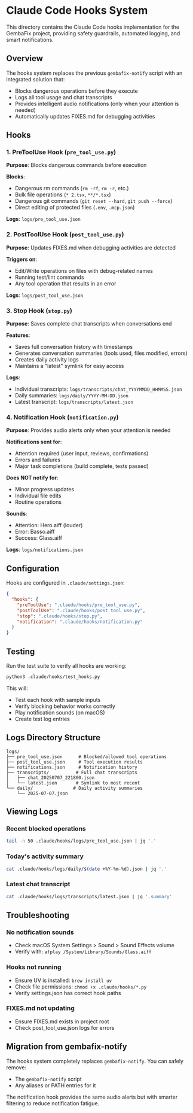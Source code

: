 # Claude Code Hooks System

This directory contains the Claude Code hooks implementation for the GembaFix project, providing safety guardrails, automated logging, and smart notifications.

## Overview

The hooks system replaces the previous `gembafix-notify` script with an integrated solution that:
- Blocks dangerous operations before they execute
- Logs all tool usage and chat transcripts
- Provides intelligent audio notifications (only when your attention is needed)
- Automatically updates FIXES.md for debugging activities

## Hooks

### 1. PreToolUse Hook (`pre_tool_use.py`)
**Purpose**: Blocks dangerous commands before execution

**Blocks**:
- Dangerous rm commands (`rm -rf`, `rm -r`, etc.)
- Bulk file operations (`* 2.tsx`, `**/*.tsx`)
- Dangerous git commands (`git reset --hard`, `git push --force`)
- Direct editing of protected files (`.env`, `.mcp.json`)

**Logs**: `logs/pre_tool_use.json`

### 2. PostToolUse Hook (`post_tool_use.py`)
**Purpose**: Updates FIXES.md when debugging activities are detected

**Triggers on**:
- Edit/Write operations on files with debug-related names
- Running test/lint commands
- Any tool operation that results in an error

**Logs**: `logs/post_tool_use.json`

### 3. Stop Hook (`stop.py`)
**Purpose**: Saves complete chat transcripts when conversations end

**Features**:
- Saves full conversation history with timestamps
- Generates conversation summaries (tools used, files modified, errors)
- Creates daily activity logs
- Maintains a "latest" symlink for easy access

**Logs**: 
- Individual transcripts: `logs/transcripts/chat_YYYYMMDD_HHMMSS.json`
- Daily summaries: `logs/daily/YYYY-MM-DD.json`
- Latest transcript: `logs/transcripts/latest.json`

### 4. Notification Hook (`notification.py`)
**Purpose**: Provides audio alerts only when your attention is needed

**Notifications sent for**:
- Attention required (user input, reviews, confirmations)
- Errors and failures
- Major task completions (build complete, tests passed)

**Does NOT notify for**:
- Minor progress updates
- Individual file edits
- Routine operations

**Sounds**:
- Attention: Hero.aiff (louder)
- Error: Basso.aiff
- Success: Glass.aiff

**Logs**: `logs/notifications.json`

## Configuration

Hooks are configured in `.claude/settings.json`:

```json
{
  "hooks": {
    "preToolUse": ".claude/hooks/pre_tool_use.py",
    "postToolUse": ".claude/hooks/post_tool_use.py",
    "stop": ".claude/hooks/stop.py",
    "notification": ".claude/hooks/notification.py"
  }
}
```

## Testing

Run the test suite to verify all hooks are working:

```bash
python3 .claude/hooks/test_hooks.py
```

This will:
- Test each hook with sample inputs
- Verify blocking behavior works correctly
- Play notification sounds (on macOS)
- Create test log entries

## Logs Directory Structure

```
logs/
├── pre_tool_use.json      # Blocked/allowed tool operations
├── post_tool_use.json     # Tool execution results
├── notifications.json     # Notification history
├── transcripts/          # Full chat transcripts
│   ├── chat_20250707_221800.json
│   └── latest.json       # Symlink to most recent
└── daily/               # Daily activity summaries
    └── 2025-07-07.json
```

## Viewing Logs

### Recent blocked operations
```bash
tail -n 50 .claude/hooks/logs/pre_tool_use.json | jq '.'
```

### Today's activity summary
```bash
cat .claude/hooks/logs/daily/$(date +%Y-%m-%d).json | jq '.'
```

### Latest chat transcript
```bash
cat .claude/hooks/logs/transcripts/latest.json | jq '.summary'
```

## Troubleshooting

### No notification sounds
- Check macOS System Settings > Sound > Sound Effects volume
- Verify with: `afplay /System/Library/Sounds/Glass.aiff`

### Hooks not running
- Ensure UV is installed: `brew install uv`
- Check file permissions: `chmod +x .claude/hooks/*.py`
- Verify settings.json has correct hook paths

### FIXES.md not updating
- Ensure FIXES.md exists in project root
- Check post_tool_use.json logs for errors

## Migration from gembafix-notify

The hooks system completely replaces `gembafix-notify`. You can safely remove:
- The `gembafix-notify` script
- Any aliases or PATH entries for it

The notification hook provides the same audio alerts but with smarter filtering to reduce notification fatigue.
